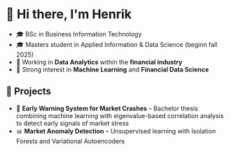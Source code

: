 # 👋 Hi there, I'm Henrik

- 🎓 BSc in Business Information Technology  
- 🎓 Masters student in Applied Information & Data Science (beginn fall 2025)  
- 💼 Working in **Data Analytics** within the **financial industry**
- 🧠 Strong interest in **Machine Learning** and **Financial Data Science**

## 🚀 Projects
- 🧠 **Early Warning System for Market Crashes** – Bachelor thesis combining machine learning with eigenvalue-based correlation analysis to detect early signals of market stress
- 📊 **Market Anomaly Detection** – Unsupervised learning with Isolation Forests and Variational Autoencoders
